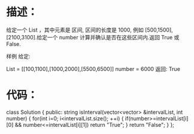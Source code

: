 **描述：**
===
给定一个 List ，其中元素是 区间, 区间的长度是 1000, 例如 [500,1500], [2100,3100].给定一个 number 计算并确认是否在这些区间内.返回 True 或 False.

样例
给定:

List = [[100,1100],[1000,2000],[5500,6500]]
number = 6000
返回: True

**代码：**
===
  class Solution {
  public:
      string isInterval(vector<vector<int>> &intervalList, int number) {
          for(int i=0; i<intervalList.size(); ++i)
          {
              if(number>=intervalList[i][0] && number<=intervalList[i][1])
                  return "True";
          }
          return "False";
      }
  };

